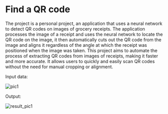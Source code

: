 # Find a QR code
The project is a personal project, an application that uses a neural network to detect QR codes on images of grocery receipts. The application processes the image of a receipt and uses the neural network to locate the QR code on the image, it then automatically cuts out the QR code from the image and aligns it regardless of the angle at which the receipt was positioned when the image was taken. This project aims to automate the process of extracting QR codes from images of receipts, making it faster and more accurate. It allows users to quickly and easily scan QR codes without the need for manual cropping or alignment.  
  
Input data:  
  
![pic1](https://user-images.githubusercontent.com/20659925/200118680-c27d43df-ec2a-44d2-80e2-6530ca0d30d8.jpg)  
  
Output:  
  
![result_pic1](https://user-images.githubusercontent.com/20659925/200118699-802ab549-87cd-4cdc-88f8-dd4e65bb1828.jpg)  
